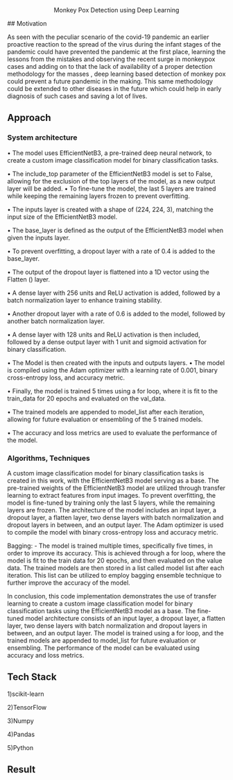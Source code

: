 <p align="center">
Monkey Pox Detection using Deep Learning
</p>
## Motivation

As seen with the peculiar scenario of the covid-19 pandemic an earlier proactive reaction to the spread of  the virus during the infant stages of the pandemic could  have prevented the pandemic at the first place, learning  the lessons from the mistakes and observing the recent  surge in monkeypox cases and adding on to that the lack
of availability of a proper detection methodology for the  masses , deep learning based detection of monkey pox could prevent a future pandemic in the making. This same methodology could be extended to other diseases  in the future which could help in early diagnosis of such  cases and saving a lot of lives.

## Approach 

### System architecture 

•	The model uses EfficientNetB3, a pre-trained deep neural network, to create a custom image classification model for binary classification tasks.

•	The include_top parameter of the EfficientNetB3 model is set to False, allowing for the exclusion of the top layers of the model, as a new output layer will be added.
•	To fine-tune the model, the last 5 layers are trained while keeping the remaining layers frozen to prevent overfitting.

•	The inputs layer is created with a shape of (224, 224, 3), matching the input size of the EfficientNetB3 model.

•	The base_layer is defined as the output of the EfficientNetB3 model when given the inputs layer.

•	To prevent overfitting, a dropout layer with a rate of 0.4 is added to the base_layer.

•	The output of the dropout layer is flattened into a 1D vector using the Flatten () layer.

•	A dense layer with 256 units and ReLU activation is added, followed by a batch normalization layer to enhance training stability.

•	Another dropout layer with a rate of 0.6 is added to the model, followed by another batch normalization layer.

•	A dense layer with 128 units and ReLU activation is then included, followed by a dense output layer with 1 unit and sigmoid activation for binary classification.

•	The Model is then created with the inputs and outputs layers.
•	The model is compiled using the Adam optimizer with a learning rate of 0.001, binary cross-entropy loss, and accuracy metric.

•	Finally, the model is trained 5 times using a for loop, where it is fit to the train_data for 20 epochs and evaluated on the val_data.

•	The trained models are appended to model_list after each iteration, allowing for future evaluation or ensembling of the 5 trained models.

•	The accuracy and loss metrics are used to evaluate the performance of the model.

### Algorithms, Techniques

A custom image classification model for binary classification tasks is created in this work, with the EfficientNetB3 model serving as a base. 
The pre-trained weights of the EfficientNetB3 model are utilized through transfer learning to extract features from input images. To prevent overfitting,
the model is fine-tuned by training only the last 5 layers, while the remaining layers are frozen. The architecture of the model includes an input layer, 
a dropout layer, a flatten layer, two dense layers with batch normalization and dropout layers in between, and an output layer. The Adam optimizer is used
to compile the model with binary cross-entropy loss and accuracy metric.

Bagging: - The model is trained multiple times, specifically five times, in order to improve its accuracy. This is achieved through a for loop, where the model is fit to 
the train data for 20 epochs, and then evaluated on the value data. The trained models are then stored in a list called model list after each iteration. This list can
be utilized to employ bagging ensemble technique to further improve the accuracy of the model.

In conclusion, this code implementation demonstrates the use of transfer learning to create a custom image classification model for binary classification tasks using the EfficientNetB3 model as a base. The fine-tuned model architecture consists of an input layer, a dropout layer, a flatten layer, two dense layers with batch normalization and dropout layers in between, and an output layer. The model is trained using a 
for loop, and the trained models are appended to model_list for future evaluation or ensembling. The performance of the model can be evaluated using accuracy and
loss metrics.



## Tech Stack
1)scikit-learn

2)TensorFlow

3)Numpy

4)Pandas

5)Python


## Result

